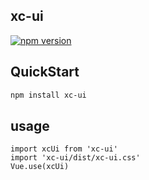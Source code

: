 ## xc-ui

[![npm version](https://badge.fury.io/js/xc-ui.svg)](https://badge.fury.io/js/xc-ui)

## QuickStart

```bash
npm install xc-ui
```

## usage

```
import xcUi from 'xc-ui'
import 'xc-ui/dist/xc-ui.css'
Vue.use(xcUi)
```
